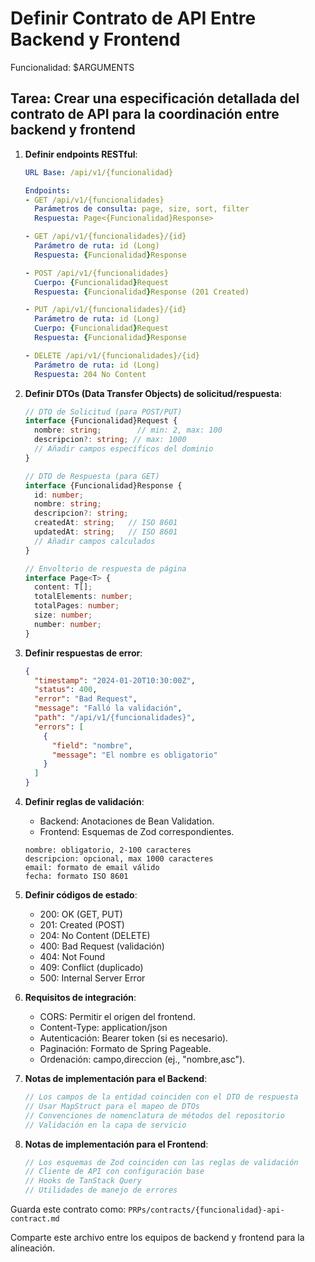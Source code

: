 # Definir Contrato de API Entre Backend y Frontend

Funcionalidad: $ARGUMENTS

## Tarea: Crear una especificación detallada del contrato de API para la coordinación entre backend y frontend

1.  **Definir endpoints RESTful**:

    ```yaml
    URL Base: /api/v1/{funcionalidad}

    Endpoints:
    - GET /api/v1/{funcionalidades}
      Parámetros de consulta: page, size, sort, filter
      Respuesta: Page<{Funcionalidad}Response>

    - GET /api/v1/{funcionalidades}/{id}
      Parámetro de ruta: id (Long)
      Respuesta: {Funcionalidad}Response

    - POST /api/v1/{funcionalidades}
      Cuerpo: {Funcionalidad}Request
      Respuesta: {Funcionalidad}Response (201 Created)

    - PUT /api/v1/{funcionalidades}/{id}
      Parámetro de ruta: id (Long)
      Cuerpo: {Funcionalidad}Request
      Respuesta: {Funcionalidad}Response

    - DELETE /api/v1/{funcionalidades}/{id}
      Parámetro de ruta: id (Long)
      Respuesta: 204 No Content
    ```

2.  **Definir DTOs (Data Transfer Objects) de solicitud/respuesta**:

    ```typescript
    // DTO de Solicitud (para POST/PUT)
    interface {Funcionalidad}Request {
      nombre: string;        // min: 2, max: 100
      descripcion?: string; // max: 1000
      // Añadir campos específicos del dominio
    }

    // DTO de Respuesta (para GET)
    interface {Funcionalidad}Response {
      id: number;
      nombre: string;
      descripcion?: string;
      createdAt: string;   // ISO 8601
      updatedAt: string;   // ISO 8601
      // Añadir campos calculados
    }

    // Envoltorio de respuesta de página
    interface Page<T> {
      content: T[];
      totalElements: number;
      totalPages: number;
      size: number;
      number: number;
    }
    ```

3.  **Definir respuestas de error**:

    ```json
    {
      "timestamp": "2024-01-20T10:30:00Z",
      "status": 400,
      "error": "Bad Request",
      "message": "Falló la validación",
      "path": "/api/v1/{funcionalidades}",
      "errors": [
        {
          "field": "nombre",
          "message": "El nombre es obligatorio"
        }
      ]
    }
    ```

4.  **Definir reglas de validación**:
    -   Backend: Anotaciones de Bean Validation.
    -   Frontend: Esquemas de Zod correspondientes.

    ```
    nombre: obligatorio, 2-100 caracteres
    descripcion: opcional, max 1000 caracteres
    email: formato de email válido
    fecha: formato ISO 8601
    ```

5.  **Definir códigos de estado**:
    -   200: OK (GET, PUT)
    -   201: Created (POST)
    -   204: No Content (DELETE)
    -   400: Bad Request (validación)
    -   404: Not Found
    -   409: Conflict (duplicado)
    -   500: Internal Server Error

6.  **Requisitos de integración**:
    -   CORS: Permitir el origen del frontend.
    -   Content-Type: application/json
    -   Autenticación: Bearer token (si es necesario).
    -   Paginación: Formato de Spring Pageable.
    -   Ordenación: campo,direccion (ej., "nombre,asc").

7.  **Notas de implementación para el Backend**:

    ```java
    // Los campos de la entidad coinciden con el DTO de respuesta
    // Usar MapStruct para el mapeo de DTOs
    // Convenciones de nomenclatura de métodos del repositorio
    // Validación en la capa de servicio
    ```

8.  **Notas de implementación para el Frontend**:
    ```typescript
    // Los esquemas de Zod coinciden con las reglas de validación
    // Cliente de API con configuración base
    // Hooks de TanStack Query
    // Utilidades de manejo de errores
    ```

Guarda este contrato como: `PRPs/contracts/{funcionalidad}-api-contract.md`

Comparte este archivo entre los equipos de backend y frontend para la alineación.